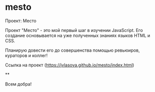 # mesto
Проект: Место

Проект "Место" - это мой первый шаг в изучении JavaScript. Его создание основывается на уже полученных знаниях языков HTML и CSS.

Планирую довести его до совершенства помощью ревьюиров, кураторов и коллег!

Ссылка на проект (https://jvlasova.github.io/mesto/index.html)

**

Всем добра!
